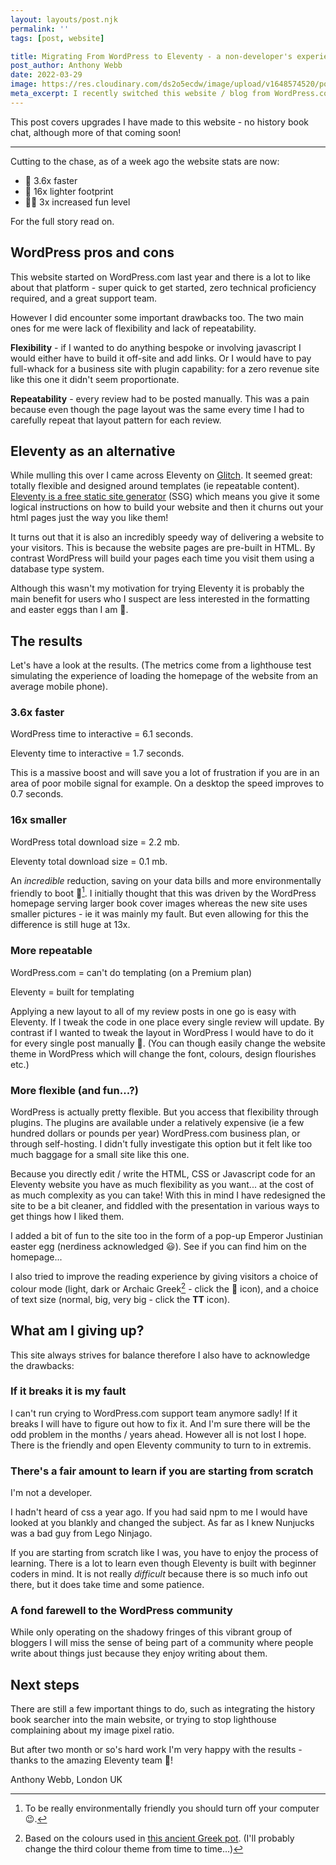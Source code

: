 ```yaml
---
layout: layouts/post.njk
permalink: ''
tags: [post, website]

title: Migrating From WordPress to Eleventy - a non-developer's experience
post_author: Anthony Webb
date: 2022-03-29
image: https://res.cloudinary.com/ds2o5ecdw/image/upload/v1648574520/posts/WordpresstoEleventy.jpg
meta_excerpt: I recently switched this website / blog from WordPress.com to Eleventy. I'm not a developer. Find out what happened!
---
```

This post covers upgrades I have made to this website - no history book chat, although more of that coming soon!

<hr>

Cutting to the chase, as of a week ago the website stats are now:

- 🚤 3.6x faster
- 🐾 16x lighter footprint
- 🐱‍🚀 3x increased fun level

For the full story read on.

## WordPress pros and cons

This website started on WordPress.com last year and there is a lot to like about that platform - super quick to get started, zero technical proficiency required, and a great support team.

However I did encounter some important drawbacks too. The two main ones for me were lack of flexibility and lack of repeatability.

__Flexibility__ - if I wanted to do anything bespoke or involving javascript I would either have to build it off-site and add links. Or I would have to pay full-whack for a business site with plugin capability: for a zero revenue site like this one it didn't seem proportionate.

__Repeatability__ - every review had to be posted manually. This was a pain because even though the page layout was the same every time I had to carefully repeat that layout pattern for each review.

## Eleventy as an alternative

While mulling this over I came across Eleventy on [Glitch](https://glitch.com). It seemed great: totally flexible and designed around templates (ie repeatable content). [Eleventy is a free static site generator](https://eleventy.dev) (SSG) which means you give it some logical instructions on how to build your website and then it churns out your html pages just the way you like them!

It turns out that it is also an incredibly speedy way of delivering a website to your visitors. This is because the website pages are pre-built in HTML. By contrast WordPress will build your pages each time you visit them using a database type system.

Although this wasn't my motivation for trying Eleventy it is probably the main benefit for users who I suspect are less interested in the formatting and easter eggs than I am 🙂.

## The results

Let's have a look at the results. (The metrics come from a lighthouse test simulating the experience of loading the homepage of the website from an average mobile phone).

### 3.6x faster

WordPress time to interactive = 6.1 seconds.

Eleventy time to interactive = 1.7 seconds.

This is a massive boost and will save you a lot of frustration if you are in an area of poor mobile signal for example. On a desktop the speed improves to 0.7 seconds.

### 16x smaller

WordPress total download size = 2.2 mb.

Eleventy total download size = 0.1 mb.

An _incredible_ reduction, saving on your data bills and more environmentally friendly to boot 🌱[^1]. I initially thought that this was driven by the WordPress homepage serving larger book cover images whereas the new site uses smaller pictures - ie it was mainly my fault. But even allowing for this the difference is still huge at 13x.

### More repeatable

WordPress.com = can't do templating (on a Premium plan)

Eleventy = built for templating

Applying a new layout to all of my review posts in one go is easy with Eleventy. If I tweak the code in one place every single review will update. By contrast if I wanted to tweak the layout in WordPress I would have to do it for every single post manually 😬. (You can though easily change the website theme in WordPress which will change the font, colours, design flourishes etc.)

### More flexible (and fun...?)

WordPress is actually pretty flexible. But you access that flexibility through plugins. The plugins are available under a relatively expensive (ie a few hundred dollars or pounds per year) WordPress.com business plan, or through self-hosting. I didn't fully investigate this option but it felt like too much baggage for a small site like this one.

Because you directly edit / write the HTML, CSS or Javascript code for an Eleventy website you have as much flexibility as you want... at the cost of as much complexity as you can take! With this in mind I have redesigned the site to be a bit cleaner, and fiddled with the presentation in various ways to get things how I liked them.

I added a bit of fun to the site too in the form of a pop-up Emperor Justinian easter egg (nerdiness acknowledged 😃). See if you can find him on the homepage...

I also tried to improve the reading experience by giving visitors a choice of colour mode (light, dark or Archaic Greek[^2] - click the 🎨 icon), and a choice of text size (normal, big, very big - click the __TT__ icon).

## What am I giving up?

This site always strives for balance therefore I also have to acknowledge the drawbacks:

### If it breaks it is my fault

I can't run crying to WordPress.com support team anymore sadly! If it breaks I will have to figure out how to fix it. And I'm sure there will be the odd problem in the months / years ahead. However all is not lost I hope. There is the friendly and open Eleventy community to turn to in extremis.

### There's a fair amount to learn if you are starting from scratch

I'm not a developer.

I hadn't heard of css a year ago. If you had said npm to me I would have looked at you blankly and changed the subject. As far as I knew Nunjucks was a bad guy from Lego Ninjago.

If you are starting from scratch like I was, you have to enjoy the process of learning. There is a lot to learn even though Eleventy is built with beginner coders in mind. It is not really _difficult_ because there is so much info out there, but it does take time and some patience.

### A fond farewell to the WordPress community

While only operating on the shadowy fringes of this vibrant group of bloggers I will miss the sense of being part of a community where people write about things just because they enjoy writing about them.

## Next steps

There are still a few important things to do, such as integrating the history book searcher into the main website, or trying to stop lighthouse complaining about my image pixel ratio.

But after two month or so's hard work I'm very happy with the results - thanks to the amazing Eleventy team 👏!

Anthony Webb, London UK


[^1]: To be really environmentally friendly you should turn off your computer 😉.
[^2]: Based on the colours used in [this ancient Greek pot](https://www.britishmuseum.org/collection/object/G_1837-0609-42). (I'll probably change the third colour theme from time to time...)